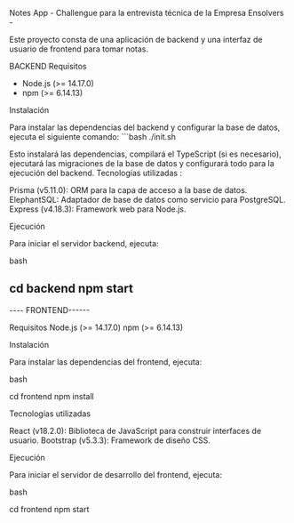Notes App - Challengue para la entrevista técnica de la Empresa Ensolvers -

Este proyecto consta de una aplicación de backend y una interfaz de usuario de frontend para tomar notas.

BACKEND 
 Requisitos

- Node.js (>= 14.17.0)
- npm (>= 6.14.13)

 Instalación

Para instalar las dependencias del backend y configurar la base de datos, ejecuta el siguiente comando: ```bash
./init.sh

Esto instalará las dependencias, compilará el TypeScript (si es necesario), ejecutará las migraciones de la base de datos y configurará todo para la ejecución del backend.
Tecnologías utilizadas :

  Prisma (v5.11.0): ORM para la capa de acceso a la base de datos.
  ElephantSQL: Adaptador de base de datos como servicio para PostgreSQL.
  Express (v4.18.3): Framework web para Node.js.

Ejecución

Para iniciar el servidor backend, ejecuta:

bash

cd backend
npm start
----


---- FRONTEND------

Requisitos
   Node.js (>= 14.17.0)
    npm (>= 6.14.13)

Instalación

Para instalar las dependencias del frontend, ejecuta:

bash

cd frontend
npm install

Tecnologías utilizadas

  React (v18.2.0): Biblioteca de JavaScript para construir interfaces de usuario.
  Bootstrap (v5.3.3): Framework de diseño CSS.

Ejecución

Para iniciar el servidor de desarrollo del frontend, ejecuta:

bash

cd frontend
npm start


